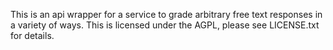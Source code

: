 This is an api wrapper for a service to grade arbitrary free text responses in a variety of ways.  This is licensed under the AGPL, please see LICENSE.txt for details.
